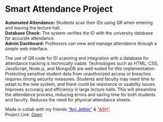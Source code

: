 <h1>Smart Attendance Project</h1><p><b>Automated Attendance:</b> Students scan their IDs using QR when entering and leaving the lecture hall.<br><b>Database Check:</b> The system verifies the ID with the university database for accurate attendance.<br><b>Admin Dashboard:</b> Professors can view and manage attendance through a simple web interface.</p><p>The use of QR code for ID scanning and integration with a database for attendance tracking is technically viable. Technologies such as HTML, CSS, JavaScript, Node.js, and MongoDB are well-suited for this implementation. Protecting sensitive student data from unauthorized access or breaches requires strong security measures. Students and faculty may need time to adapt to the new system, and there could be resistance or usability issues. Improves accuracy and efficiency in large lecture halls. This will streamline the attendance process, reducing errors and saving time for both students and faculty. Reduces the need for physical attendance sheets.</p> Made in collab with my friends  <a style="color: blue" href="https://github.com/ArjiJethin" target=_blank>"Arji Jethin"</a> & <a style="color: red" href="https://github.com/ayushsingh08-dsa" target=_blank>"ASH"</a>. <br>Project Link: <a href="https://alurubalakarthikeya.github.io/smartAttendance/">Open</a>